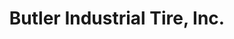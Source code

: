 ---
title: "Butler Industrial Tire, Inc."
url: /saint-paul/butler-industrial-tire-inc/
shop: tyres
---